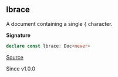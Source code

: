 ## lbrace

A document containing a single `{` character.

**Signature**

```ts
declare const lbrace: Doc<never>
```

[Source](https://github.com/Effect-TS/effect/tree/main/packages/printer/src/Doc.ts#L767)

Since v1.0.0